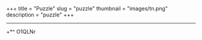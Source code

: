 +++
title = "Puzzle"
slug = "puzzle"
thumbnail = "images/tn.png"
description = "puzzle"
+++

---------------------------
+*^ O1QLNr
